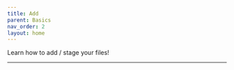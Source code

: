 ```yaml
---
title: Add
parent: Basics
nav_order: 2
layout: home
---
```


Learn how to add / stage your files!

----
